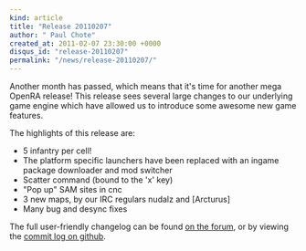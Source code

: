 ```yaml
---
kind: article
title: "Release 20110207"
author: " Paul Chote"
created_at: 2011-02-07 23:30:00 +0000
disqus_id: "release-20110207"
permalink: "/news/release-20110207/"
---
```


Another month has passed, which means that it's time for another mega OpenRA release!
This release sees several large changes to our underlying game engine which have allowed us to introduce some awesome new game features.

The highlights of this release are:

* 5 infantry per cell!
* The platform specific launchers have been replaced with an ingame package downloader and mod switcher
* Scatter command (bound to the 'x' key)
* "Pop up" SAM sites in cnc
* 3 new maps, by our IRC regulars nudalz and [Arcturus]
* Many bug and desync fixes

The full user-friendly changelog can be found [on the forum](http://www.sleipnirstuff.com/forum/viewtopic.php?t=14844), or by viewing the [commit log on github](https://github.com/OpenRA/OpenRA/commits/release-20110207).